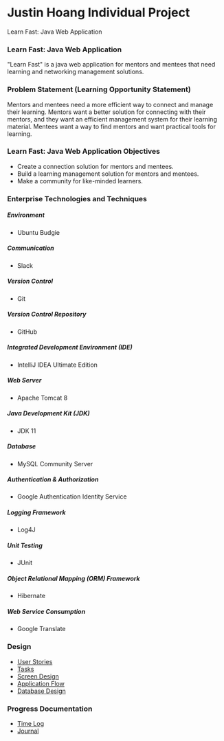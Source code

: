 # Justin Hoang Individual Project
Learn Fast: Java Web Application

### Learn Fast: Java Web Application
"Learn Fast" is a java web application for mentors and mentees that need learning and networking management solutions.

### Problem Statement (Learning Opportunity Statement)
Mentors and mentees need a more efficient way to connect and manage their learning. Mentors want a better solution for connecting with their mentors, and they want an efficient management system for their learning material. Mentees want a way to find mentors and want practical tools for learning.

### Learn Fast: Java Web Application Objectives
- Create a connection solution for mentors and mentees.
- Build a learning management solution for mentors and mentees.
- Make a community for like-minded learners.

### Enterprise Technologies and Techniques

##### Environment
* Ubuntu Budgie

##### Communication
* Slack 

##### Version Control
* Git

##### Version Control Repository
* GitHub

##### Integrated Development Environment (IDE)
* IntelliJ IDEA Ultimate Edition

##### Web Server
* Apache Tomcat 8

##### Java Development Kit (JDK)
* JDK 11

##### Database
* MySQL Community Server

##### Authentication & Authorization
* Google Authentication Identity Service

##### Logging Framework
* Log4J

##### Unit Testing
* JUnit

##### Object Relational Mapping (ORM) Framework
* Hibernate

##### Web Service Consumption
* Google Translate

### Design

* [User Stories](design-documents/user-stories.md)
* [Tasks](design-documents/tasks.md)
* [Screen Design](design-documents/screen-designs.md)
* [Application Flow](design-documents/application-flow.md)
* [Database Design](design-documents/database-diagram.png)

### Progress Documentation

* [Time Log](time-log.md)
* [Journal](journal.md)